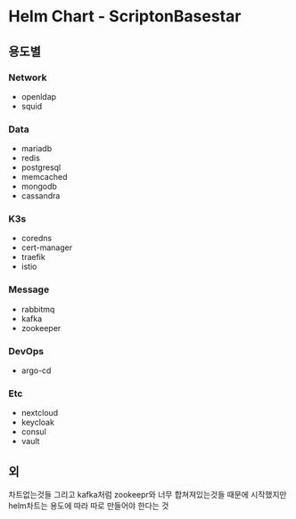 # Helm Chart - ScriptonBasestar

## 용도별

### Network
- openldap
- squid

### Data
- mariadb
- redis
- postgresql
- memcached
- mongodb
- cassandra

### K3s
- coredns
- cert-manager
- traefik
- istio

### Message
- rabbitmq
- kafka
- zookeeper

### DevOps
- argo-cd

### Etc
- nextcloud
- keycloak
- consul
- vault

## 외

차트없는것들
그리고 kafka처럼 zookeepr와 너무 합쳐져있는것들
때문에 시작했지만
helm차트는 용도에 따라 따로 만들어야 한다는 것
